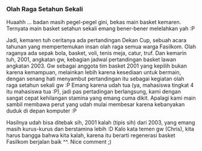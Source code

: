 ### Olah Raga Setahun Sekali

Huaahh ... badan masih pegel-pegel gini, bekas main basket kemaren. Ternyata main basket setahun sekali emang bener-bener melelahkan yah :P

Jadi, kemaren tuh ceritanya ada pertandingan Dekan Cup, sebuah acara tahunan yang mempertemukan insan olah raga semua warga Fasilkom. Olah raganya ada sepak bola, basket, voli, tenis meja, catur, truf. Dan kemarin tuh, 2001, angkatan gw, kebagian jadwal pertandingan basket lawan angkatan 2003. Gw sebagai anggota tim basket 2001 yang kepilih bukan karena kemampuan, melainkan lebih karena kesediaan untuk bermain, dengan senang hati menyambut pertandingan itu sebagai kegiatan olah raga setahun sekali gw :P
Emang karena udah tua (ya, mahasiswa tingkat 4 itu mahasiswa tua &#58;&#80;), jadi pas pertadingan berlangsung, kami dengan sangat cepat kehilangan stamina yang emang cuma dikit. Apalagi kami main sambil membawa perut yang udah mulai membesar karena kebanyakan duduk di depan komputer :P

Hasilnya udah bisa ditebak sih, 2001 kalah (tipis sih) dari 2003, yang emang masih kurus-kurus dan berstamina lebih :D
Kalo kata temen gw (Chris), kita harus bangga bahwa kita kalah, karena itu berarti regenerasi basket Fasilkom berjalan baik ^^. Nice comment ;)

<!-- METADATA: {"time": "2005-03-06 16:46:35", "title": "Olah Raga Setahun Sekali"} -->
